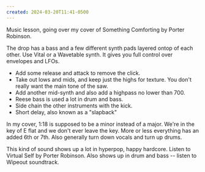 ```yaml
---
created: 2024-03-20T11:41-0500
---
```


Music lesson, going over my cover of Something Comforting by Porter Robinson.

The drop has a bass and a few different synth pads layered ontop of each other. Use Vital or a Wavetable synth. It gives you full control over envelopes and LFOs.

- Add some release and attack to remove the click.
- Take out lows and mids, and keep just the highs for texture. You don't really want the main tone of the saw.
- Add another mid-synth and also add a highpass no lower than 700.
- Reese bass is used a lot in drum and bass.
- Side chain the other instruments with the kick.
- Short delay, also known as a "slapback"

In my cover, 1:18 is supposed to be a minor instead of a major. We're in the key of E flat and we don't ever leave the key. More or less everything has an added 6th or 7th. Also generally turn down vocals and turn up drums. 

This kind of sound shows up a lot in hyperpop, happy hardcore. Listen to Virtual Self by Porter Robinson. Also shows up in drum and bass -- listen to Wipeout soundtrack.
